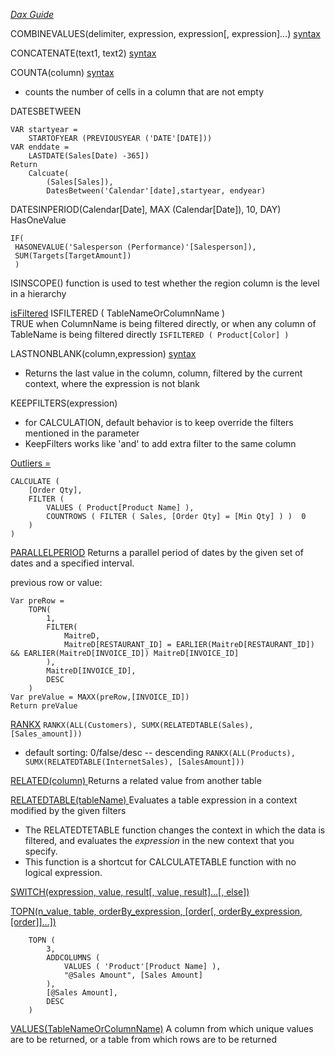 *[Dax Guide](https://dax.guide/)*

COMBINEVALUES(delimiter, expression, expression[, expression]…) [syntax](https://docs.microsoft.com/en-us/dax/combinevalues-function-dax)


CONCATENATE(text1, text2) [syntax](https://docs.microsoft.com/en-us/dax/concatenate-function-dax)

COUNTA(column) [syntax](https://docs.microsoft.com/en-us/dax/counta-function-dax)
- counts the number of cells in a column that are not empty

DATESBETWEEN
```Sales PYTD =
VAR startyear = 
    STARTOFYEAR (PREVIOUSYEAR ('DATE'[DATE]))
VAR enddate =
    LASTDATE(Sales[Date) -365])
Return
    Calcuate(
        (Sales[Sales]),
        DatesBetween('Calendar'[date],startyear, endyear)

```

DATESINPERIOD(Calendar[Date], MAX (Calendar[Date]), 10, DAY)
HasOneValue
```
IF(
 HASONEVALUE('Salesperson (Performance)'[Salesperson]),
 SUM(Targets[TargetAmount])
 )
 ```

ISINSCOPE() function is used to test whether the region column is the level in a hierarchy


[isFiltered](https://dax.guide/isfiltered/)
ISFILTERED ( TableNameOrColumnName )                 
TRUE when ColumnName is being filtered directly, or when any column of TableName is being filtered directly
```ISFILTERED ( Product[Color] )```

LASTNONBLANK(column,expression)  [syntax](https://docs.microsoft.com/en-us/dax/lastnonblank-function-dax)
- Returns the last value in the column, column, filtered by the current context, where the expression is not blank

KEEPFILTERS(expression)
- for CALCULATION, default behavior is to keep override the filters mentioned in the parameter
- KeepFilters works like 'and' to add extra filter to the same column

[Outliers =](https://docs.microsoft.com/en-us/learn/modules/perform-analytics-power-bi/3-visuals)
```
CALCULATE (
    [Order Qty],
    FILTER (
        VALUES ( Product[Product Name] ),
        COUNTROWS ( FILTER ( Sales, [Order Qty] = [Min Qty] ) )  0
    )
)
```

[PARALLELPERIOD](https://dax.guide/parallelperiod/)
Returns a parallel period of dates by the given set of dates and a specified interval.

previous row or value:
```rowNum = 
Var preRow =
    TOPN(
        1,
        FILTER(
            MaitreD,
            MaitreD[RESTAURANT_ID] = EARLIER(MaitreD[RESTAURANT_ID]) && EARLIER(MaitreD[INVOICE_ID]) MaitreD[INVOICE_ID]
        ),
        MaitreD[INVOICE_ID],
        DESC
    )
Var preValue = MAXX(preRow,[INVOICE_ID])
Return preValue
```

[RANKX](https://dax.guide/rankx/)
```RANKX(ALL(Customers), SUMX(RELATEDTABLE(Sales), [Sales_amount]))```
- default sorting: 0/false/desc -- descending
```RANKX(ALL(Products), SUMX(RELATEDTABLE(InternetSales), [SalesAmount]))```

[RELATED(column)  ](https://docs.microsoft.com/en-us/dax/related-function-dax)
Returns a related value from another table

[RELATEDTABLE(tableName)  ](https://docs.microsoft.com/en-us/dax/relatedtable-function-dax)
Evaluates a table expression in a context modified by the given filters
- The RELATEDTETABLE function changes the context in which the data is filtered, and evaluates the *expression* in the new context that you specify.
- This function is a shortcut for CALCULATETABLE function with no logical expression.

[SWITCH(expression, value, result[, value, result]…[, else])](https://docs.microsoft.com/en-us/dax/switch-function-dax)


[TOPN(n_value, table, orderBy_expression, [order[, orderBy_expression, [order]]…]) ](https://docs.microsoft.com/en-us/dax/topn-function-dax)
```EVALUATE
    TOPN (
        3,
        ADDCOLUMNS (
            VALUES ( 'Product'[Product Name] ),
            "@Sales Amount", [Sales Amount]
        ),
        [@Sales Amount],
        DESC
    )
```

[VALUES(TableNameOrColumnName)](https://docs.microsoft.com/en-us/dax/values-function-dax)
A column from which unique values are to be returned, or a table from which rows are to be returned

